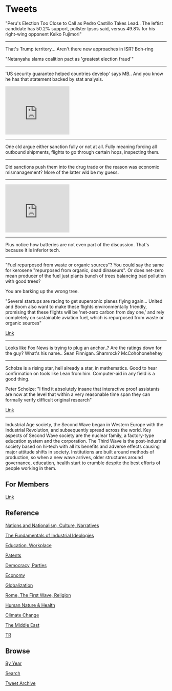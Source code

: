 # Tweets

"Peru's Election Too Close to Call as Pedro Castillo Takes Lead.. The
leftist candidate has 50.2% support, pollster Ipsos said, versus 49.8%
for his right-wing opponent Keiko Fujimori"

---

That's Trump territory... Aren't there new approaches in ISR? Boh-ring

"Netanyahu slams coalition pact as 'greatest election fraud'"

---

'US security guarantee helped countries develop' says MB.. And you
know he has that statement backed by stat analysis. 

<iframe width="200" src="https://www.youtube.com/embed/XjzXB-_-ny4?start=776&end=961" title="YouTube video player" frameborder="0" allow="accelerometer; autoplay; clipboard-write; encrypted-media; gyroscope; picture-in-picture" allowfullscreen></iframe>

---

One cld argue either sanction fully or not at all. Fully meaning
forcing all outbound shipments, flights to go through certain hops,
inspecting them.

---

Did sanctions push them into the drug trade or the reason was economic
mismanagement? More of the latter wld be my guess.

---

<iframe width="200" src="https://www.youtube.com/embed/IrhqLvAhli0?start=144" title="YouTube video player" frameborder="0" allow="accelerometer; autoplay; clipboard-write; encrypted-media; gyroscope; picture-in-picture" allowfullscreen></iframe>

---

Plus notice how batteries are not even part of the discussion. That's
because it is inferior tech.

---

"Fuel repurposed from waste or organic sources"? You could say the
same for kerosene "repurposed from organic, dead dinaseurs". Or does
net-zero mean producer of the fuel just plants bunch of trees
balancing bad pollution with good trees?

You are barking up the wrong tree.

"Several startups are racing to get supersonic planes flying
again... United and Boom also want to make these flights
environmentally friendly, promising that these flights will be
'net-zero carbon from day one,' and rely completely on sustainable
aviation fuel, which is repurposed from waste or organic sources"

[Link](https://www.vox.com/recode/22508975/united-supersonic-plane-concorde-boom-hermeus-virgin-nasa)

---

Looks like Fox News is trying to plug an anchor..?  Are the ratings
down for the guy?  What's his name.. Sean Finnigan. Shamrock?
McCohohonehehey

---

Scholze is a rising star, hell already a star, in mathematics. Good to
hear confirmation on tools like Lean from him. Computer-aid in any
field is a good thing.

Peter Scholze: "I find it absolutely insane that interactive proof
assistants are now at the level that within a very reasonable time
span they can formally verify difficult original research"

[Link](https://xenaproject.wordpress.com/2021/06/05/half-a-year-of-the-liquid-tensor-experiment-amazing-developments/)

---

Industrial Age society, the Second Wave began in Western Europe with
the Industrial Revolution, and subsequently spread across the
world. Key aspects of Second Wave society are the nuclear family, a
factory-type education system and the corporation. The Third Wave is
the post-industrial society based on hi-tech with all its benefits and
adverse effects causing major attitude shifts in society. Institutions
are built around methods of production, so when a new wave arrives,
older structures around governance, education, health start to crumble
despite the best efforts of people working in them.

## For Members

[Link](https://thirdwave-members.herokuapp.com)

## Reference

[Nations and Nationalism, Culture, Narratives](/2013/02/nations-and-nationalism.md)

[The Fundamentals of Industrial Ideologies](/2011/04/fundamentals-of-industrial-ideologies.md)

[Education, Workplace](2017/09/education-workplace.md)

[Patents](/2018/09/patents.md)

[Democracy, Parties](/2016/11/democracy.md)

[Economy](/2018/05/economy.md)

[Globalization](/2018/09/globalization.md)

[Rome, The First Wave, Religion](/2017/12/rome.md)

[Human Nature & Health](/2020/07/human-nature.md)

[Climate Change](/2018/12/climate.md)

[The Middle East](/2019/07/middleeast.md)

[TR](../tr)

## Browse

[By Year](years.md)

[Search](search.html)

[Tweet Archive](/tweets/README.md)


